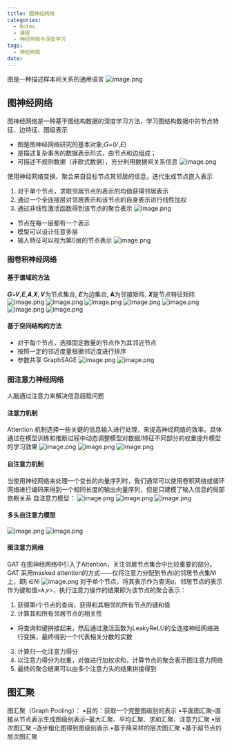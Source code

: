 ```yaml
---
title: 图神经网络
categories:
  - Notes
  - 课程
  - 神经网络与深度学习
tags:
  - 神经网络
date:
---
```

图是一种描述样本间关系的通用语言
![image.png](https://cdn.jsdelivr.net/gh/zhengyangWang1/image@main/img/20231026095632.png)

## 图神经网络
图神经网络是一种基于图结构数据的深度学习方法，学习图结构数据中的节点特征、边特征、图级表示
- 图是图神经网络研究的基本对象;𝐺=(𝑉,𝐸)
- 是描述复杂事务的数据表示形式，由节点和边组成；
- 可描述不规则数据（非欧式数据），充分利用数据间关系信息
![image.png](https://cdn.jsdelivr.net/gh/zhengyangWang1/image@main/img/20231026100249.png)

使用神经网络变换、聚合来自目标节点其邻居的信息，迭代生成节点嵌入表示
1. 对于单个节点，求取邻居节点的表示的均值获得邻居表示
2. 通过一个全连接层对邻居表示和该节点的自身表示进行线性加权
3. 通过非线性激活函数得到该节点的聚合表示
![image.png](https://cdn.jsdelivr.net/gh/zhengyangWang1/image@main/img/20231026100526.png)

- 节点在每一层都有一个表示
- 模型可以设计任意多层
- 输入特征可以视为第0层的节点表示
![image.png](https://cdn.jsdelivr.net/gh/zhengyangWang1/image@main/img/20231026101101.png)

### 图卷积神经网络
#### 基于谱域的方法
𝑮=𝑽,𝑬,𝑨,𝑿, 𝑽为节点集合, 𝑬为边集合, 𝐀为邻接矩阵, 𝑿是节点特征矩阵
![image.png](https://cdn.jsdelivr.net/gh/zhengyangWang1/image@main/img/20231026102249.png)
![image.png](https://cdn.jsdelivr.net/gh/zhengyangWang1/image@main/img/20231026102316.png)
![image.png](https://cdn.jsdelivr.net/gh/zhengyangWang1/image@main/img/20231026102345.png)
![image.png](https://cdn.jsdelivr.net/gh/zhengyangWang1/image@main/img/20231026102358.png)
![image.png](https://cdn.jsdelivr.net/gh/zhengyangWang1/image@main/img/20231026102419.png)
![image.png](https://cdn.jsdelivr.net/gh/zhengyangWang1/image@main/img/20231026102735.png)
![image.png](https://cdn.jsdelivr.net/gh/zhengyangWang1/image@main/img/20231026102806.png)

#### 基于空间结构的方法
- 对于每个节点，选择固定数量的节点作为其邻近节点
- 按照一定的邻近度量根据邻近度进行排序
- 参数共享
GraphSAGE
![image.png](https://cdn.jsdelivr.net/gh/zhengyangWang1/image@main/img/20231026103613.png)
![image.png](https://cdn.jsdelivr.net/gh/zhengyangWang1/image@main/img/20231026103647.png)

### 图注意力神经网络
人脑通过注意力来解决信息超载问题
#### 注意力机制
Attention 机制选择一些关键的信息输入进行处理，来提高神经网络的效率。具体通过在模型训练和推断过程中动态调整模型对数据/特征不同部分的权重提升模型的学习效果
![image.png](https://cdn.jsdelivr.net/gh/zhengyangWang1/image@main/img/20231026104614.png)
![image.png](https://cdn.jsdelivr.net/gh/zhengyangWang1/image@main/img/20231026104623.png)
![image.png](https://cdn.jsdelivr.net/gh/zhengyangWang1/image@main/img/20231026104643.png)

#### 自注意力机制
当使用神经网络来处理一个变长的向量序列时，我们通常可以使用卷积网络或循环网络进行编码来得到一个相同长度的输出向量序列，但是只建模了输入信息的局部依赖关系
自注意力模型：
![image.png](https://cdn.jsdelivr.net/gh/zhengyangWang1/image@main/img/20231026105602.png)
![image.png](https://cdn.jsdelivr.net/gh/zhengyangWang1/image@main/img/20231026105742.png)
![image.png](https://cdn.jsdelivr.net/gh/zhengyangWang1/image@main/img/20231026105815.png)

#### 多头自注意力模型
![image.png](https://cdn.jsdelivr.net/gh/zhengyangWang1/image@main/img/20231026105855.png)
![image.png](https://cdn.jsdelivr.net/gh/zhengyangWang1/image@main/img/20231026105910.png)

#### 图注意力网络
GAT 在图神经网络中引入了Attention，关注邻居节点集合中比较重要的部分。GAT 采用masked attention的方式——仅将注意力分配到节点i的邻居节点集𝑁i上，即j ∈𝑁i
![image.png](https://cdn.jsdelivr.net/gh/zhengyangWang1/image@main/img/20231026110938.png)
对于单个节点，将其表示作为查询𝑞，邻居节点的表示作为键和值<𝑘,𝑣>，执行注意力操作的结果即为该节点的聚合表示：
1. 获得第𝑖个节点的查询，获得和其相邻的所有节点的键和值
2. 计算其和所有邻居节点的相关性
- 将查询和键拼接起来，然后通过激活函数为LeakyReLU的全连接神经网络进行变换，最终得到一个代表相关分数的实数
3. 计算归一化注意力得分
4. 以注意力得分为权重，对值进行加权求和，计算节点的聚合表示图注意力网络
5. 最终的聚合结果可以由多个注意力头的结果拼接得到

## 图汇聚
图汇聚（Graph Pooling）：
•目的：获取一个完整图级别的表示
•平面图汇聚–直接从节点表示生成图级别表示–最大汇聚、平均汇聚、求和汇聚、注意力汇聚
•层次图汇聚
–逐步粗化图得到图级别表示
•基于降采样的层次图汇聚
•基于超节点的层次图汇聚